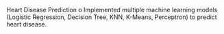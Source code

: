 Heart Disease Prediction
o Implemented multiple machine learning models (Logistic Regression, Decision Tree, KNN, K-Means, Perceptron) to predict heart disease. 

